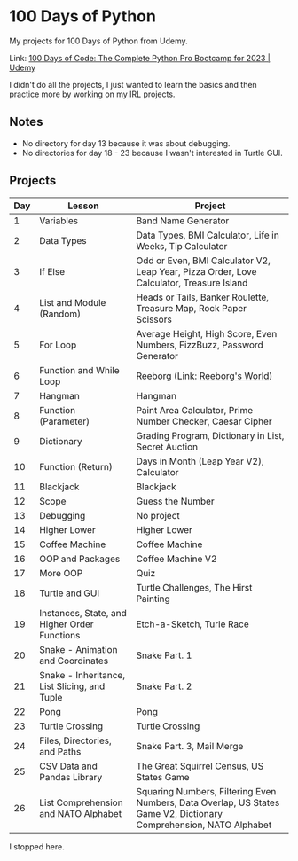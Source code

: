 # 100 Days of Python

My projects for 100 Days of Python from Udemy.

Link: [100 Days of Code: The Complete Python Pro Bootcamp for 2023 | Udemy](https://www.udemy.com/course/100-days-of-code/)

I didn't do all the projects, I just wanted to learn the basics and then practice more by working on my IRL projects.

## Notes

- No directory for day 13 because it was about debugging.
- No directories for day 18 - 23 because I wasn't interested in Turtle GUI.

## Projects

| Day | Lesson | Project |
| --- | --- | --- |
| 1 | Variables | Band Name Generator |
| 2 | Data Types | Data Types, BMI Calculator, Life in Weeks, Tip Calculator |
| 3 | If Else | Odd or Even, BMI Calculator V2, Leap Year, Pizza Order, Love Calculator, Treasure Island |
| 4 | List and Module (Random) | Heads or Tails, Banker Roulette, Treasure Map, Rock Paper Scissors |
| 5 | For Loop | Average Height, High Score, Even Numbers, FizzBuzz, Password Generator |
| 6 | Function and While Loop | Reeborg (Link: [Reeborg's World](https://reeborg.ca/reeborg.html)) |
| 7 | Hangman | Hangman | 
| 8 | Function (Parameter) | Paint Area Calculator, Prime Number Checker, Caesar Cipher |
| 9 | Dictionary | Grading Program, Dictionary in List, Secret Auction |
| 10 | Function (Return) | Days in Month (Leap Year V2), Calculator |
| 11 | Blackjack | Blackjack |
| 12 | Scope | Guess the Number |
| 13 | Debugging | No project |
| 14 | Higher Lower | Higher Lower |
| 15 | Coffee Machine | Coffee Machine |
| 16 | OOP and Packages | Coffee Machine V2 |
| 17 | More OOP | Quiz |
| 18 | Turtle and GUI | Turtle Challenges, The Hirst Painting |
| 19 | Instances, State, and Higher Order Functions | Etch-a-Sketch, Turle Race |
| 20 | Snake - Animation and Coordinates | Snake Part. 1 |
| 21 | Snake - Inheritance, List Slicing, and Tuple | Snake Part. 2 |
| 22 | Pong | Pong |
| 23 | Turtle Crossing | Turtle Crossing |
| 24 | Files, Directories, and Paths | Snake Part. 3, Mail Merge |
| 25 | CSV Data and Pandas Library | The Great Squirrel Census, US States Game |
| 26 | List Comprehension and NATO Alphabet | Squaring Numbers, Filtering Even Numbers, Data Overlap, US States Game V2, Dictionary Comprehension, NATO Alphabet |

I stopped here.
